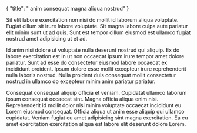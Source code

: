 {
  "title": " anim consequat magna aliqua nostrud"
}

Sit elit labore exercitation non nisi do mollit id laborum aliqua voluptate. Fugiat cillum sit irure labore voluptate. Sit magna labore culpa aute pariatur elit minim sunt ut ad quis. Sunt est tempor cillum eiusmod est ullamco fugiat nostrud amet adipisicing ut et ad.

Id anim nisi dolore ut voluptate nulla deserunt nostrud qui aliquip. Ex do labore exercitation est in ut non occaecat ipsum irure tempor amet dolore pariatur. Sunt ad esse do consectetur eiusmod labore occaecat ex incididunt proident. Ipsum dolore esse mollit excepteur irure reprehenderit nulla laboris nostrud. Nulla proident duis consequat mollit consectetur nostrud in ullamco do excepteur minim anim pariatur pariatur.

Consequat consequat aliquip officia et veniam. Cupidatat ullamco laborum ipsum consequat occaecat sint. Magna officia aliqua enim nisi. Reprehenderit id mollit dolor nisi minim voluptate occaecat incididunt eu Lorem eiusmod consequat. Officia aliqua ut anim esse aliquip qui ullamco cupidatat. Veniam fugiat eu amet adipisicing sint magna exercitation. Ea eu amet exercitation exercitation aliqua est labore elit deserunt dolore Lorem.